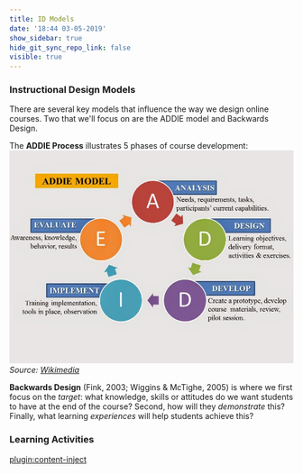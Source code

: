 ```yaml
---
title: ID Models
date: '18:44 03-05-2019'
show_sidebar: true
hide_git_sync_repo_link: false
visible: true
---
```


### Instructional Design Models
There are several key models that influence the way we design online courses. Two that we'll focus on are the ADDIE model and Backwards Design.  

The **ADDIE Process** illustrates 5 phases of course development:
![alt-text](Skema_ADDIE.jpg "ADDIE model")
*Source: [Wikimedia](https://commons.wikimedia.org/wiki/File:Skema_ADDIE.jpg)*

**Backwards Design** (Fink, 2003; Wiggins & McTighe, 2005) is where we first focus on the *target*: what knowledge, skills or attitudes do we want students to have at the end of the course?  Second, how will they *demonstrate* this?  Finally, what learning *experiences* will help students achieve this?

### Learning Activities
[plugin:content-inject](../../_2-2)
